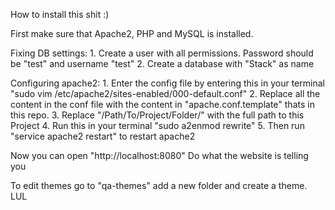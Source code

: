 How to install this shit :)

First make sure that Apache2, PHP and MySQL is installed.

Fixing DB settings:
    1. Create a user with all permissions. Password should be "test" and username "test"
    2. Create a database with "Stack" as name

Configuring apache2:
    1. Enter the config file by entering this in your terminal "sudo vim /etc/apache2/sites-enabled/000-default.conf"
    2. Replace all the content in the conf file with the content in "apache.conf.template" thats in this repo.
    3. Replace "/Path/To/Project/Folder/" with the full path to this Project
    4. Run this in your terminal "sudo a2enmod rewrite"
    5. Then run "service apache2 restart" to restart apache2

Now you can open "http://localhost:8080"
Do what the website is telling you

To edit themes go to "qa-themes" add a new folder and create a theme. LUL
